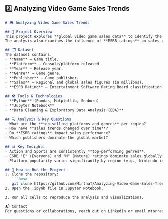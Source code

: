 ## **2️⃣ Analyzing Video Game Sales Trends**
```markdown
# 🎮 Analyzing Video Game Sales Trends

## 📌 Project Overview
This project explores **global video game sales data** to identify the most profitable platforms, genres, and release trends across different regions (NA, EU, JP).  
The analysis also examines the influence of **ESRB ratings** on sales performance.

## 🗂 Dataset
The dataset contains:
- **Name** – Game title.
- **Platform** – Console/platform released.
- **Year** – Release year.
- **Genre** – Game genre.
- **Publisher** – Game publisher.
- **Sales** – Regional and global sales figures (in millions).
- **ESRB Rating** – Entertainment Software Rating Board classification.

## 🛠 Tools & Technologies
- **Python** (Pandas, Matplotlib, Seaborn)
- **Jupyter Notebook**
- **Data Cleaning & Exploratory Data Analysis (EDA)**

## 🔍 Analysis & Key Questions
- What are the **top-selling platforms and genres** per region?
- How have **sales trends changed over time**?
- Do **ESRB ratings** impact sales performance?
- Which publishers dominate the global market?

## 📊 Key Insights
- Action and Sports are consistently **top-performing genres**.
- ESRB "E" (Everyone) and "M" (Mature) ratings dominate sales globally.
- Platform popularity varies significantly by region (e.g., Nintendo in Japan).

## 📎 How to Run the Project
1. Clone the repository:
   ```bash
   git clone https://github.com/MirthaT/Analyzing-Video-Game-Sales-Trends.git
2. Open the .ipynb file in Jupyter Notebook.

3. Run all cells to reproduce the analysis and visualizations.

📬 Contact
For questions or collaborations, reach out on LinkedIn or email mtorresca@gmail.com


